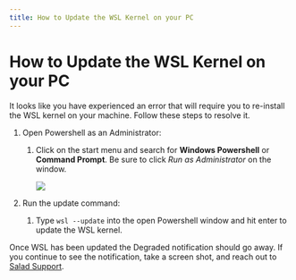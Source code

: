 ```yaml
---
title: How to Update the WSL Kernel on your PC
---
```


# How to Update the WSL Kernel on your PC

It looks like you have experienced an error that will require you to re-install the WSL kernel on your machine. Follow
these steps to resolve it.

1. Open Powershell as an Administrator:
   1. Click on the start menu and search for **Windows Powershell** or **Command Prompt**. Be sure to click _Run as
      Administrator_ on the window.

      ![](https://s3.amazonaws.com/helpscout.net/docs/assets/615b47bfca9e0011a4434693/images/65c69e2318ce7f6806c75687/file-ipjuPCHr2o.png)

2. Run the update command:
   1. Type `wsl --update` into the open Powershell window and hit enter to update the WSL kernel.

Once WSL has been updated the Degraded notification should go away. If you continue to see the notification, take a
screen shot, and reach out to [Salad Support](https://support.salad.com/article/216-how-to-create-a-support-ticket).
